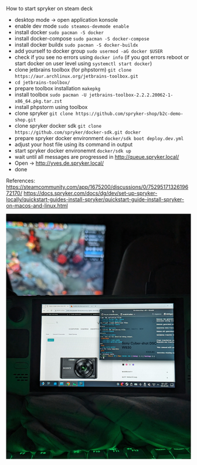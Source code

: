 How to start spryker on steam deck
 - desktop mode -> open application konsole
 - enable dev mode `sudo steamos-devmode enable`
 - install docker `sudo pacman -S docker`
 - install docker-compose `sudo pacman -S docker-compose`
 - install docker buildx `sudo pacman -S docker-buildx`
 - add yourself to docker group `sudo usermod -aG docker $USER`
 - check if you see no errors using `docker info` (if you got errors reboot or start docker on user level using `systemctl start docker`)
 - clone jetbrains toolbox (for phpstorm) `git clone https://aur.archlinux.org/jetbrains-toolbox.git`
 - `cd jetbrains-toolbox/`
 - prepare toolbox installation `makepkg`
 - install toolbox `sudo pacman -U jetbrains-toolbox-2.2.2.20062-1-x86_64.pkg.tar.zst`
 - install phpstorm using toolbox
 - clone spryker `git clone https://github.com/spryker-shop/b2c-demo-shop.git`
 - clone spryker docker sdk `git clone https://github.com/spryker/docker-sdk.git docker`
 - prepare spryker docker environment `docker/sdk boot deploy.dev.yml`
 - adjust your host file using its command in output
 - start spryker docker environemnt `docker/sdk up`
 - wait until all messages are progressed in http://queue.spryker.local/
 - Open -> http://yves.de.spryker.local/
 - done

References:
https://steamcommunity.com/app/1675200/discussions/0/7529517132619672170/
https://docs.spryker.com/docs/dg/dev/set-up-spryker-locally/quickstart-guides-install-spryker/quickstart-guide-install-spryker-on-macos-and-linux.html



![started spryker](https://raw.githubusercontent.com/patrickjaja/sprykerdeck/main/PXL_20240303_000714013.jpg)
